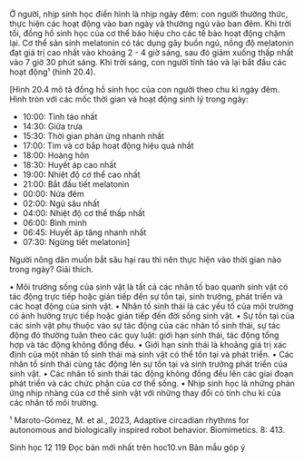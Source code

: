 Ở người, nhịp sinh học điển hình là nhịp ngày đêm: con người thường thức, thực hiện các hoạt động vào ban ngày và thường ngủ vào ban đêm. Khi trời tối, đồng hồ sinh học của cơ thể báo hiệu cho các tế bào hoạt động chậm lại. Cơ thể sản sinh melatonin có tác dụng gây buồn ngủ, nồng độ melatonin đạt giá trị cao nhất vào khoảng 2 - 4 giờ sáng, sau đó giảm xuống thấp nhất vào 7 giờ 30 phút sáng. Khi trời sáng, con người tỉnh táo và lại bắt đầu các hoạt động¹ (hình 20.4).

[Hình 20.4 mô tả đồng hồ sinh học của con người theo chu kì ngày đêm. Hình tròn với các mốc thời gian và hoạt động sinh lý trong ngày:
- 10:00: Tỉnh táo nhất
- 14:30: Giữa trưa
- 15:30: Thời gian phản ứng nhanh nhất
- 17:00: Tim và cơ bắp hoạt động hiệu quả nhất
- 18:00: Hoàng hôn
- 18:30: Huyết áp cao nhất
- 19:00: Nhiệt độ cơ thể cao nhất
- 21:00: Bắt đầu tiết melatonin
- 00:00: Nửa đêm
- 02:00: Ngủ sâu nhất
- 04:00: Nhiệt độ cơ thể thấp nhất
- 06:00: Bình minh
- 06:45: Huyết áp tăng nhanh nhất
- 07:30: Ngừng tiết melatonin]

Người nông dân muốn bắt sâu hại rau thì nên thực hiện vào thời gian nào trong ngày? Giải thích.

• Môi trường sống của sinh vật là tất cả các nhân tố bao quanh sinh vật có tác động trực tiếp hoặc gián tiếp đến sự tồn tại, sinh trưởng, phát triển và các hoạt động của sinh vật.
• Nhân tố sinh thái là các yếu tố của môi trường có ảnh hưởng trực tiếp hoặc gián tiếp đến đời sống sinh vật.
• Sự tồn tại của các sinh vật phụ thuộc vào sự tác động của các nhân tố sinh thái, sự tác động đó thường tuân theo các quy luật: giới hạn sinh thái, tác động tổng hợp và tác động không đồng đều.
• Giới hạn sinh thái là khoảng giá trị xác định của một nhân tố sinh thái mà sinh vật có thể tồn tại và phát triển.
• Các nhân tố sinh thái cùng tác động lên sự tồn tại và sinh trưởng phát triển của sinh vật.
• Các nhân tố sinh thái tác động không đồng đều lên các giai đoạn phát triển và các chức phận của cơ thể sống.
• Nhịp sinh học là những phản ứng nhịp nhàng của cơ thể sinh vật với những thay đổi có tính chu kì của các nhân tố môi trường.

¹ Maroto-Gómez, M. et al., 2023, Adaptive circadian rhythms for autonomous and biologically inspired robot behavior. Biomimetics. 8: 413.


Sinh học 12 119
Đọc bản mới nhất trên hoc10.vn
Bản mẫu góp ý